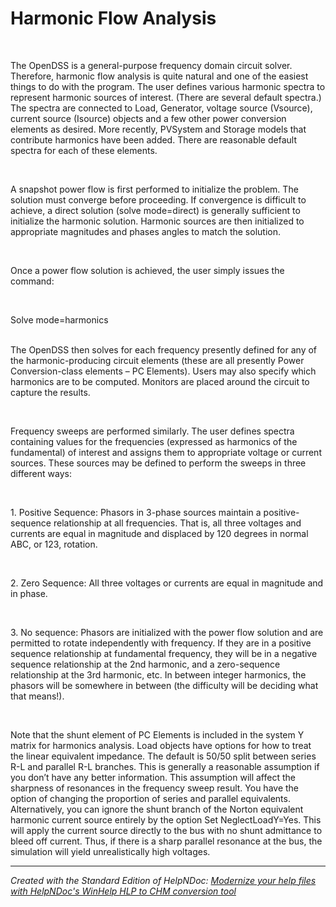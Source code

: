 # Harmonic Flow Analysis

&nbsp;

The OpenDSS is a general-purpose frequency domain circuit solver. Therefore, harmonic flow analysis is quite natural and one of the easiest things to do with the program. The user defines various harmonic spectra to represent harmonic sources of interest. (There are several default spectra.) The spectra are connected to Load, Generator, voltage source (Vsource), current source (Isource) objects and a few other power conversion elements as desired. More recently, PVSystem and Storage models that contribute harmonics have been added. There are reasonable default spectra for each of these elements.

&nbsp;

A snapshot power flow is first performed to initialize the problem. The solution must converge before proceeding. If convergence is difficult to achieve, a direct solution (solve mode=direct) is generally sufficient to initialize the harmonic solution. Harmonic sources are then initialized to appropriate magnitudes and phases angles to match the solution.

&nbsp;

Once a power flow solution is achieved, the user simply issues the command:

&nbsp;

Solve mode=harmonics&nbsp;

\
The OpenDSS then solves for each frequency presently defined for any of the harmonic-producing circuit elements (these are all presently Power Conversion-class elements – PC Elements). Users may also specify which harmonics are to be computed. Monitors are placed around the circuit to capture the results.

&nbsp;

Frequency sweeps are performed similarly. The user defines spectra containing values for the frequencies (expressed as harmonics of the fundamental) of interest and assigns them to appropriate voltage or current sources. These sources may be defined to perform the sweeps in three different ways:&nbsp;

&nbsp;

&#49;. Positive Sequence: Phasors in 3-phase sources maintain a positive-sequence relationship at all frequencies. That is, all three voltages and currents are equal in magnitude and displaced by 120 degrees in normal ABC, or 123, rotation.

&nbsp;

&#50;. Zero Sequence: All three voltages or currents are equal in magnitude and in phase.

&nbsp;

&#51;. No sequence: Phasors are initialized with the power flow solution and are permitted to rotate independently with frequency. If they are in a positive sequence relationship at fundamental frequency, they will be in a negative sequence relationship at the 2nd harmonic, and a zero-sequence relationship at the 3rd harmonic, etc. In between integer harmonics, the phasors will be somewhere in between (the difficulty will be deciding what that means\!).

&nbsp;

Note that the shunt element of PC Elements is included in the system Y matrix for harmonics analysis. Load objects have options for how to treat the linear equivalent impedance. The default is 50/50 split between series R-L and parallel R-L branches. This is generally a reasonable assumption if you don’t have any better information. This assumption will affect the sharpness of resonances in the frequency sweep result. You have the option of changing the proportion of series and parallel equivalents. Alternatively, you can ignore the shunt branch of the Norton equivalent harmonic current source entirely by the option Set NeglectLoadY=Yes. This will apply the current source directly to the bus with no shunt admittance to bleed off current. Thus, if there is a sharp parallel resonance at the bus, the simulation will yield unrealistically high voltages.


***
_Created with the Standard Edition of HelpNDoc: [Modernize your help files with HelpNDoc's WinHelp HLP to CHM conversion tool](<https://www.helpndoc.com/step-by-step-guides/how-to-convert-a-hlp-winhelp-help-file-to-a-chm-html-help-help-file/>)_

